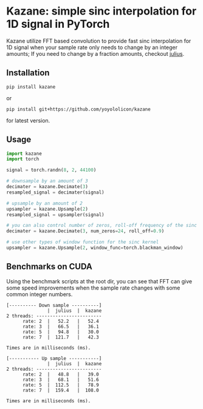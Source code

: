 # Kazane: simple sinc interpolation for 1D signal in PyTorch

Kazane utilize FFT based convolution to provide fast sinc interpolation for 1D signal when your sample rate only needs to change by an integer amounts; If you need to change by a fraction amounts, checkout [julius](https://github.com/adefossez/julius).

## Installation

```commandline
pip install kazane
```
or 
``` commandline
pip install git+https://github.com/yoyololicon/kazane
```
for latest version.

## Usage

```python
import kazane
import torch

signal = torch.randn(8, 2, 44100)

# downsample by an amount of 3
decimater = kazane.Decimate(3)
resampled_signal = decimater(signal)

# upsample by an amount of 2
upsampler = kazane.Upsample(2)
resampled_signal = upsampler(signal)

# you can also control number of zeros, roll-off frequency of the sinc interpolation kernel
decimater = kazane.Decimate(3, num_zeros=24, roll_off=0.9)

# use other types of window function for the sinc kernel
upsampler = kazane.Upsample(2, window_func=torch.blackman_window)
```

## Benchmarks on CUDA
Using the benchmark scripts at the root dir, you can see that FFT can give some speed improvements when the sample rate changes with some common integer numbers.
```
[---------- Down sample ----------]
               |  julius  |  kazane
2 threads: ------------------------
      rate: 2  |   52.2   |   52.4 
      rate: 3  |   66.5   |   36.1 
      rate: 5  |   94.8   |   30.0 
      rate: 7  |  121.7   |   42.3 

Times are in milliseconds (ms).

[----------- Up sample -----------]
               |  julius  |  kazane
2 threads: ------------------------
      rate: 2  |   48.8   |   39.0 
      rate: 3  |   68.1   |   51.6 
      rate: 5  |  112.5   |   78.9 
      rate: 7  |  159.4   |  108.0 

Times are in milliseconds (ms).
```
